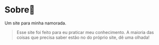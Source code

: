 # Sobre📝
 Um site para minha namorada.
 
 > Esse site foi feito para eu praticar meu conhecimento. A maioria das coisas que precisa saber estão no do próprio site, dê uma olhada!
